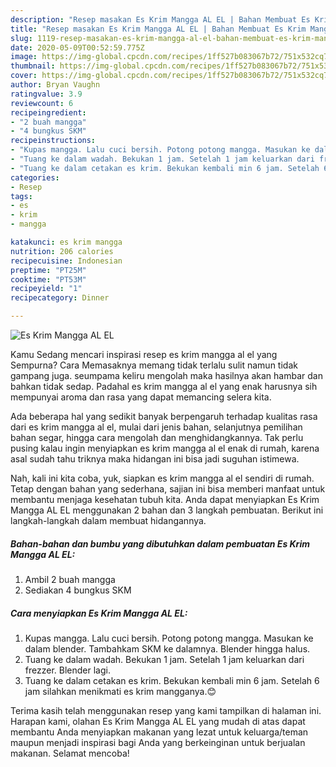 ```yaml
---
description: "Resep masakan Es Krim Mangga AL EL | Bahan Membuat Es Krim Mangga AL EL Yang Sempurna"
title: "Resep masakan Es Krim Mangga AL EL | Bahan Membuat Es Krim Mangga AL EL Yang Sempurna"
slug: 1119-resep-masakan-es-krim-mangga-al-el-bahan-membuat-es-krim-mangga-al-el-yang-sempurna
date: 2020-05-09T00:52:59.775Z
image: https://img-global.cpcdn.com/recipes/1ff527b083067b72/751x532cq70/es-krim-mangga-al-el-foto-resep-utama.jpg
thumbnail: https://img-global.cpcdn.com/recipes/1ff527b083067b72/751x532cq70/es-krim-mangga-al-el-foto-resep-utama.jpg
cover: https://img-global.cpcdn.com/recipes/1ff527b083067b72/751x532cq70/es-krim-mangga-al-el-foto-resep-utama.jpg
author: Bryan Vaughn
ratingvalue: 3.9
reviewcount: 6
recipeingredient:
- "2 buah mangga"
- "4 bungkus SKM"
recipeinstructions:
- "Kupas mangga. Lalu cuci bersih. Potong potong mangga. Masukan ke dalam blender. Tambahkam SKM ke dalamnya. Blender hingga halus."
- "Tuang ke dalam wadah. Bekukan 1 jam. Setelah 1 jam keluarkan dari frezzer. Blender lagi."
- "Tuang ke dalam cetakan es krim. Bekukan kembali min 6 jam. Setelah 6 jam silahkan menikmati es krim mangganya.😊"
categories:
- Resep
tags:
- es
- krim
- mangga

katakunci: es krim mangga 
nutrition: 206 calories
recipecuisine: Indonesian
preptime: "PT25M"
cooktime: "PT53M"
recipeyield: "1"
recipecategory: Dinner

---
```



![Es Krim Mangga AL EL](https://img-global.cpcdn.com/recipes/1ff527b083067b72/751x532cq70/es-krim-mangga-al-el-foto-resep-utama.jpg)

Kamu Sedang mencari inspirasi resep es krim mangga al el yang Sempurna? Cara Memasaknya memang tidak terlalu sulit namun tidak gampang juga. seumpama keliru mengolah maka hasilnya akan hambar dan bahkan tidak sedap. Padahal es krim mangga al el yang enak harusnya sih mempunyai aroma dan rasa yang dapat memancing selera kita.

Ada beberapa hal yang sedikit banyak berpengaruh terhadap kualitas rasa dari es krim mangga al el, mulai dari jenis bahan, selanjutnya pemilihan bahan segar, hingga cara mengolah dan menghidangkannya. Tak perlu pusing kalau ingin menyiapkan es krim mangga al el enak di rumah, karena asal sudah tahu triknya maka hidangan ini bisa jadi suguhan istimewa.




Nah, kali ini kita coba, yuk, siapkan es krim mangga al el sendiri di rumah. Tetap dengan bahan yang sederhana, sajian ini bisa memberi manfaat untuk membantu menjaga kesehatan tubuh kita. Anda dapat menyiapkan Es Krim Mangga AL EL menggunakan 2 bahan dan 3 langkah pembuatan. Berikut ini langkah-langkah dalam membuat hidangannya.

<!--inarticleads1-->

##### Bahan-bahan dan bumbu yang dibutuhkan dalam pembuatan Es Krim Mangga AL EL:

1. Ambil 2 buah mangga
1. Sediakan 4 bungkus SKM




<!--inarticleads2-->

##### Cara menyiapkan Es Krim Mangga AL EL:

1. Kupas mangga. Lalu cuci bersih. Potong potong mangga. Masukan ke dalam blender. Tambahkam SKM ke dalamnya. Blender hingga halus.
1. Tuang ke dalam wadah. Bekukan 1 jam. Setelah 1 jam keluarkan dari frezzer. Blender lagi.
1. Tuang ke dalam cetakan es krim. Bekukan kembali min 6 jam. Setelah 6 jam silahkan menikmati es krim mangganya.😊




Terima kasih telah menggunakan resep yang kami tampilkan di halaman ini. Harapan kami, olahan Es Krim Mangga AL EL yang mudah di atas dapat membantu Anda menyiapkan makanan yang lezat untuk keluarga/teman maupun menjadi inspirasi bagi Anda yang berkeinginan untuk berjualan makanan. Selamat mencoba!
